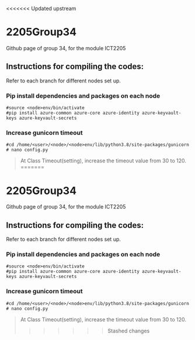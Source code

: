 <<<<<<< Updated upstream
# 2205Group34
Github page of group 34, for the module ICT2205
## Instructions for compiling the codes:
Refer to each branch for different nodes set up.
### Pip install dependencies and packages on each node
```
#source <node>env/bin/activate
#pip install azure-common azure-core azure-identity azure-keyvault-keys azure-keyvault-secrets
```
### Increase gunicorn timeout
```
#cd /home/<user>/<node>/<node>env/lib/python3.8/site-packages/gunicorn
# nano config.py
```
> At Class Timeout(setting), increase the timeout value from 30 to 120.
=======
# 2205Group34
Github page of group 34, for the module ICT2205
## Instructions for compiling the codes:
Refer to each branch for different nodes set up.
### Pip install dependencies and packages on each node
```
#source <node>env/bin/activate
#pip install azure-common azure-core azure-identity azure-keyvault-keys azure-keyvault-secrets
```
### Increase gunicorn timeout
```
#cd /home/<user>/<node>/<node>env/lib/python3.8/site-packages/gunicorn
# nano config.py
```
> At Class Timeout(setting), increase the timeout value from 30 to 120.
>>>>>>> Stashed changes
